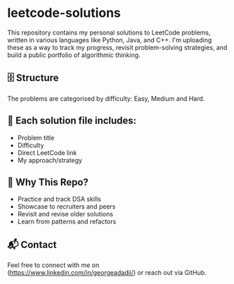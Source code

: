 # leetcode-solutions

This repository contains my personal solutions to LeetCode problems, written in various languages like Python, Java, and C++. I'm uploading these as a way to track my progress, revisit problem-solving strategies, and build a public portfolio of algorithmic thinking.

## 🗄️ Structure

The problems are categorised by difficulty: Easy, Medium and Hard.

## 📁 Each solution file includes:

- Problem title
- Difficulty
- Direct LeetCode link
- My approach/strategy

## 🚀 Why This Repo?

- Practice and track DSA skills
- Showcase to recruiters and peers
- Revisit and revise older solutions
- Learn from patterns and refactors

## 📬 Contact

Feel free to connect with me on (https://www.linkedin.com/in/georgeadadii/) or reach out via GitHub.

